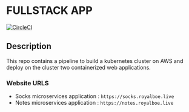 # FULLSTACK APP

[![CircleCI](https://circleci.com/gh/Royalboe/project-ml-microservice-kubernetes.svg?style=svg)](https://circleci.com/gh/Royalboe/project-ml-microservice-kubernetes)

## Description

This repo contains a pipeline to build a kubernetes cluster on AWS and deploy on the cluster two containerized web applications.

### Website URLS

* Socks microservices application : `https://socks.royalboe.live`
* Notes microservices application : `https://notes.royalboe.live`
